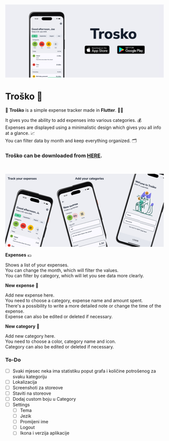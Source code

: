 ![Header](https://raw.githubusercontent.com/jokilic/trosko/main/screenshots/header-wide.png)


# Troško 💸

💸 **Troško** is a simple expense tracker made in **Flutter**. 👨‍💻

It gives you the ability to add expenses into various categories. 💰\
Expenses are displayed using a minimalistic design which gives you all info at a glance. 📈\
You can filter data by month and keep everything organized. 🗂️

### Troško can be downloaded from [HERE](https://play.google.com/store/apps/details?id=com.josipkilic.trosko).
&nbsp;

![Multi](https://raw.githubusercontent.com/jokilic/trosko/main/screenshots/multi.png)

**Expenses** 💶

Shows a list of your expenses.\
You can change the month, which will filter the values.\
You can filter by category, which will let you see data more clearly.

**New expense** 🧾

Add new expense here.\
You need to choose a category, expense name and amount spent.\
There's a possibility to write a more detailed note or change the time of the expense.\
Expense can also be edited or deleted if necessary.

**New category** 🎨

Add new category here.\
You need to choose a color, category name and icon.\
Category can also be edited or deleted if necessary.

### To-Do

- [ ]  Svaki mjesec neka ima statistiku poput grafa i količine potrošenog za svaku kategoriju
- [ ]  Lokalizacija
- [ ]  Screenshoti za storeove
- [ ]  Staviti na storeove
- [ ]  Dodaj custom boju u Category
- [ ]  Settings
    - [ ] Tema
    - [ ] Jezik
    - [ ] Promijeni ime
    - [ ] Logout
    - [ ] Ikona i verzija aplikacije
